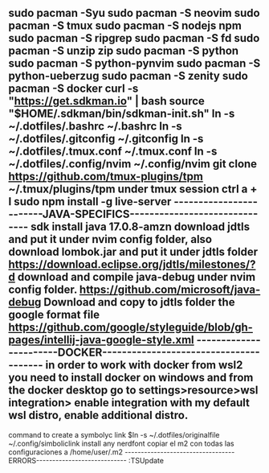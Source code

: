 sudo pacman -Syu
sudo pacman -S neovim
sudo pacman -S tmux
sudo pacman -S nodejs npm
sudo pacman -S ripgrep
sudo pacman -S fd
sudo pacman -S unzip zip
sudo pacman -S python
sudo pacman -S python-pynvim
sudo pacman -S python-ueberzug
sudo pacman -S zenity
sudo pacman -S docker
curl -s "https://get.sdkman.io" | bash 
source "$HOME/.sdkman/bin/sdkman-init.sh"
ln -s ~/.dotfiles/.bashrc ~/.bashrc
ln -s ~/.dotfiles/.gitconfig ~/.gitconfig
ln -s ~/.dotfiles/.tmux.conf ~/.tmux.conf
ln -s ~/.dotfiles/.config/nvim ~/.config/nvim
git clone https://github.com/tmux-plugins/tpm ~/.tmux/plugins/tpm
under tmux session ctrl a + I
sudo npm install -g live-server
------------------------JAVA-SPECIFICS------------------------------
sdk install java 17.0.8-amzn
download jdtls and put it under nvim config folder, also download lombok.jar and put it under jdtls folder
https://download.eclipse.org/jdtls/milestones/?d
download and compile java-debug under nvim config folder.
https://github.com/microsoft/java-debug
Download and copy to jdtls folder the google format file https://github.com/google/styleguide/blob/gh-pages/intellij-java-google-style.xml
-----------------------DOCKER---------------------------------------
in order to work with docker from wsl2 you need to install docker on windows and from the docker desktop go to settings>resource>wsl integration> enable integration with my default wsl distro, enable additional distro.
---------------------------------------------------------------------
command to create a symbolyc link $ln -s ~/.dotfiles/originalfile ~/.config/simboliclink
install any nerdfont
copiar el m2 con todas las configuraciones a /home/user/.m2
----------------------------------ERRORS----------------------------
:TSUpdate
